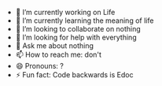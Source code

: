 - 🔭 I’m currently working on Life
- 🌱 I’m currently learning the meaning of life
- 👯 I’m looking to collaborate on nothing
- 🤔 I’m looking for help with everything
- 💬 Ask me about nothing
- 📫 How to reach me: don't
- 😄 Pronouns: ?
- ⚡ Fun fact: Code backwards is Edoc

<!--
**Gerald12344/Gerald12344** is a ✨ _special_ ✨ repository because its `README.md` (this file) appears on your GitHub profile.

Here are some ideas to get you started:

- 🔭 I’m currently working on ...
- 🌱 I’m currently learning ...
- 👯 I’m looking to collaborate on ...
- 🤔 I’m looking for help with ...
- 💬 Ask me about ...
- 📫 How to reach me: ...
- 😄 Pronouns: ...
- ⚡ Fun fact: ...
-->
